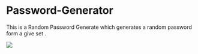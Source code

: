 # Password-Generator
This is a Random Password Generate which generates a random password form a give set .


![](images/Preview.png)
